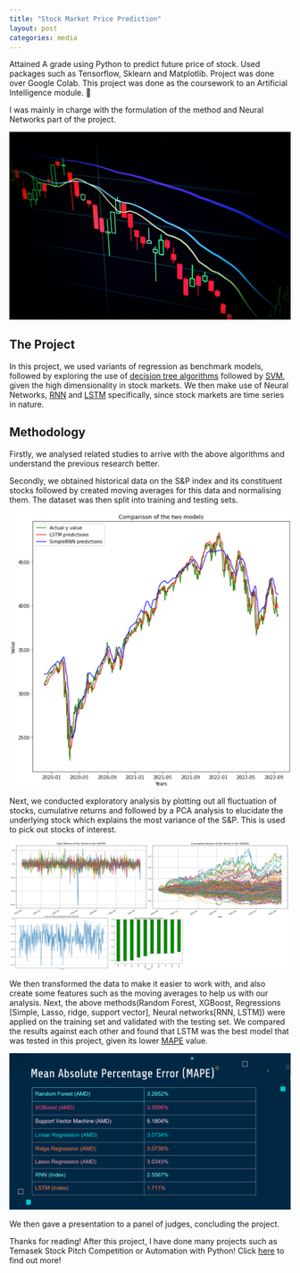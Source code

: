 ```yaml
---
title: "Stock Market Price Prediction"
layout: post
categories: media
---
```


Attained A grade using Python to predict future price of stock. Used packages such as Tensorflow, Sklearn and Matplotlib. Project was done over Google Colab. This project was done as the coursework to an Artificial Intelligence module. 🤖

I was mainly in charge with the formulation of the method and Neural Networks part of the project.


![Stock Market](/assets/StockMarket-bymaxim-hopman-unsplash.jpg)

## The Project
In this project, we used variants of regression as benchmark models, followed by exploring the use of <a href = "https://scikit-learn.org/stable/modules/tree.html" target="_blank">decision tree algorithms</a> followed by <a href = "https://scikit-learn.org/stable/modules/svm.html" target="_blank"> SVM</a>, given the high dimensionality in stock markets. We then make use of Neural Networks, <a href="https://en.wikipedia.org/wiki/Recurrent_neural_network" target="_blank">RNN</a> and <a href = "https://en.wikipedia.org/wiki/Long_short-term_memory" target="_blank">LSTM</a> specifically, since stock markets are time series in nature.

## Methodology 
Firstly, we analysed related studies to arrive with the above algorithms and understand the previous research better.

Secondly, we obtained historical data on the S&P index and its constituent stocks followed by created moving averages for this data and normalising them. The dataset was then split into training and testing sets.

![LSTM RNN results](/assets/lstmRnnValid.png)

Next, we conducted exploratory analysis by plotting out all fluctuation of stocks, cumulative returns and followed by a PCA analysis to elucidate the underlying stock which explains the most variance of the S&P. This is used to pick out stocks of interest.

![EXploratory analysis](/assets/PISPexploratory.png)

We then transformed the data to make it easier to work with, and also create some features such as the moving averages to help us with our analysis. 
Next, the above methods(Random Forest, XGBoost, Regressions [Simple, Lasso, ridge, support vector], Neural networks[RNN, LSTM]) were applied on the training set and validated with the testing set. We compared the results against each other and found that LSTM was the best model that was tested in this project, given its lower <a href="https://en.wikipedia.org/wiki/Mean_absolute_percentage_error" target="_blank">MAPE</a> value.  

![Project results](/assets/PISPresults.png)

We then gave a presentation to a panel of judges, concluding the project. 

Thanks for reading!
After this project, I have done many projects such as Temasek Stock Pitch Competition or Automation with Python! Click <a href = "https://justin-czk.github.io/blog/">here</a> to find out more!
